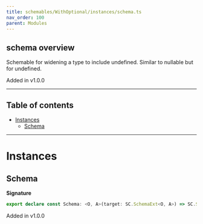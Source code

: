 ```yaml
---
title: schemables/WithOptional/instances/schema.ts
nav_order: 100
parent: Modules
---
```


## schema overview

Schemable for widening a type to include undefined. Similar to nullable but for undefined.

Added in v1.0.0

---

<h2 class="text-delta">Table of contents</h2>

- [Instances](#instances)
  - [Schema](#schema)

---

# Instances

## Schema

**Signature**

```ts
export declare const Schema: <O, A>(target: SC.SchemaExt<O, A>) => SC.SchemaExt<O | undefined, A | undefined>
```

Added in v1.0.0
